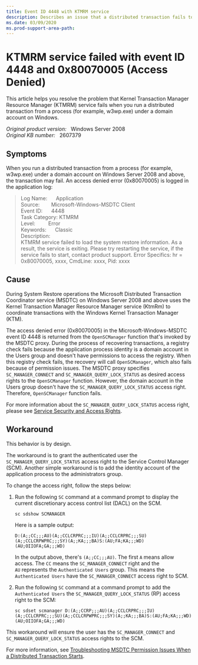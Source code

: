 ```yaml
---
title: Event ID 4448 with KTMRM service
description: Describes an issue that a distributed transaction fails to run from a process (ex. w3wp.exe) under a domain account on Windows Server 2008 and above. Provides a workaround.
ms.date: 03/09/2020
ms.prod-support-area-path:
---
```

# KTMRM service failed with event ID 4448 and 0x80070005 (Access Denied)

This article helps you resolve the problem that Kernel Transaction Manager Resource Manager (KTMRM) service fails when you run a distributed transaction from a process (for example, w3wp.exe) under a domain account on Windows.

_Original product version:_ &nbsp; Windows Server 2008  
_Original KB number:_ &nbsp; 2607379

## Symptoms

When you run a distributed transaction from a process (for example, w3wp.exe) under a domain account on Windows Server 2008 and above, the transaction may fail. An access denied error (0x80070005) is logged in the application log:

> Log Name:      Application  
> Source:        Microsoft-Windows-MSDTC Client  
> Event ID:      4448  
> Task Category: KTMRM  
> Level:         Error  
> Keywords:      Classic  
> Description:  
> KTMRM service failed to load the system restore information. As a result, the service is exiting. Please try restarting the service, if the service fails to start, contact product support. Error Specifics: hr = 0x80070005, xxxx, CmdLine: xxxx, Pid: xxxx

## Cause

During System Restore operations the Microsoft Distributed Transaction Coordinator service (MSDTC) on Windows Server 2008 and above uses the Kernel Transaction Manager Resource Manager service (KtmRm) to coordinate transactions with the Windows Kernel Transaction Manager (KTM).

The access denied error (0x80070005) in the Microsoft-Windows-MSDTC event ID 4448 is returned from the `OpenSCManager` function that's invoked by the MSDTC proxy. During the process of recovering transactions, a registry check fails because the application process identity is a domain account in the Users group and doesn't have permissions to access the registry. When this registry check fails, the recovery will call `OpenSCManager`, which also fails because of permission issues. The MSDTC proxy specifies `SC_MANAGER_CONNECT` and `SC_MANAGER_QUERY_LOCK_STATUS` as desired access rights to the `OpenSCManager` function. However, the domain account in the Users group doesn't have the `SC_MANAGER_QUERY_LOCK_STATUS` access right. Therefore, `OpenSCManager` function fails.

For more information about the `SC_MANAGER_QUERY_LOCK_STATUS` access right, please see [Service Security and Access Rights](/windows/win32/services/service-security-and-access-rights).

## Workaround

This behavior is by design.

The workaround is to grant the authenticated user the `SC_MANAGER_QUERY_LOCK_STATUS` access right to the Service Control Manager (SCM). Another simple workaround is to add the identity account of the application process to the administrators group.

To change the access right, follow the steps below:

1. Run the following `SC` command at a command prompt to display the current discretionary access control list (DACL) on the SCM.

    ```console
    sc sdshow SCMANAGER
    ```

    Here is a sample output:

    ```console
    D:(A;;CC;;;AU)(A;;CCLCRPRC;;;IU)(A;;CCLCRPRC;;;SU)(A;;CCLCRPWPRC;;;SY)(A;;KA;;;BA)S:(AU;FA;KA;;;WD)(AU;OIIOFA;GA;;;WD)
    ```

    In the output above, there's `(A;;CC;;;AU)`. The first `A` means allow access. The `CC` means the `SC_MANAGER_CONNECT` right and the `AU` represents the `Authenticated Users` group. This means the `Authenticated Users` have the `SC_MANAGER_CONNECT` access right to SCM.

2. Run the following `SC` command at a command prompt to add the `Authenticated Users` the `SC_MANAGER_QUERY_LOCK_STATUS` (RP) access right to the SCM:

    ```console
    sc sdset scmanager D:(A;;CCRP;;;AU)(A;;CCLCRPRC;;;IU)(A;;CCLCRPRC;;;SU)(A;;CCLCRPWPRC;;;SY)(A;;KA;;;BA)S:(AU;FA;KA;;;WD)(AU;OIIOFA;GA;;;WD)
    ```

This workaround will ensure the user has the `SC_MANAGER_CONNECT` and `SC_MANAGER_QUERY_LOCK_STATUS` access rights to the SCM.

For more information, see [Troubleshooting MSDTC Permission Issues When a Distributed Transaction Starts](/archive/blogs/distributedservices/troubleshooting-msdtc-permission-issues-when-a-distributed-transaction-starts).
